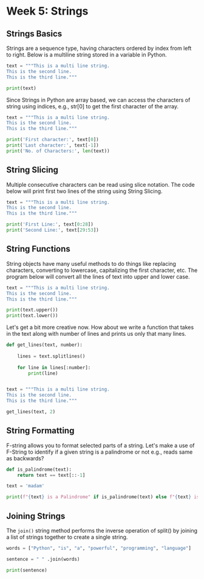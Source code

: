 # Week 5: Strings

## Strings Basics
Strings are a sequence type, having characters ordered by index from left to right. Below is a multiline string stored in a variable in Python.

```python
text = """This is a multi line string.
This is the second line.
This is the third line."""

print(text)
```
Since Strings in Python are array based, we can access the characters of string using indices, e.g., str[0] to get the first character of the array.

```python
text = """This is a multi line string.
This is the second line.
This is the third line."""

print('First character:', text[0])
print('Last character:', text[-1])
print('No. of Characters:', len(text))
```
## String Slicing
Multiple consecutive characters can be read using slice notation. The code below will print first two lines of the string using String Slicing.

```python
text = """This is a multi line string.
This is the second line.
This is the third line."""

print('First Line:', text[0:28])
print('Second Line:', text[29:53])
```

## String Functions

String objects have many useful methods to do things like replacing characters, converting to lowercase, capitalizing the first character, etc. The program below will convert all the lines of text into upper and lower case.

```python
text = """This is a multi line string.
This is the second line.
This is the third line."""

print(text.upper())
print(text.lower())

```

Let's get a bit more creative now. How about we write a function that takes in the text along with number of lines and prints us only that many lines.

```python
def get_lines(text, number):
    
    lines = text.splitlines()
    
    for line in lines[:number]:
        print(line)


text = """This is a multi line string.
This is the second line.
This is the third line."""

get_lines(text, 2)

```

## String Formatting
F-string allows you to format selected parts of a string. Let's make a use of F-String to identify if a given string is a palindrome or not e.g., reads same as backwards?

```python
def is_palindrome(text):
    return text == text[::-1]

text = 'madam'

print(f"{text} is a Palindrome" if is_palindrome(text) else f"{text} is not a Palindrome")
```

## Joining Strings
The `join()` string method performs the inverse operation of split() by joining a list of strings together to create a single string.

```python
words = ["Python", "is", "a", "powerful", "programming", "language"]

sentence = " " .join(words)

print(sentence)
```
